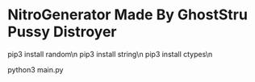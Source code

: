 # NitroGenerator Made By GhostStru Pussy Distroyer

pip3 install random\n
pip3 install string\n
pip3 install ctypes\n


python3 main.py
